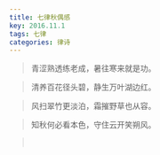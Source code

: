 ```yaml
---
title: 七律秋偶感
key: 2016.11.1
tags: 七律
categories: 律诗
---
```


<blockquote class="blockquote-center">青涩熟透练老成，暑往寒来就是功。
</blockquote>
<blockquote class="blockquote-center">清养百花径头碧，静生万叶湖边红。
</blockquote>
<blockquote class="blockquote-center">风扫翠竹更淡泊，霜摧野草也从容。
</blockquote>
<blockquote class="blockquote-center">知秋何必看本色，守住云开笑朔风。
</blockquote>
<blockquote class="blockquote-center"></br>
</blockquote>
